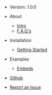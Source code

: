 - Version: 1.0.0

- About
    - [Intro](/about/index)
    - [F.A.Q's](/about/faq)
- Installation
    - [Getting Started](/install/index)
- Examples
    - [Embeds](/Examples/index)


- [Github](https://github.com/TheRealToxicDev/Virulent)
- [Report an Issue](https://github.com/TheRealToxicDev/Virulent/issues)
